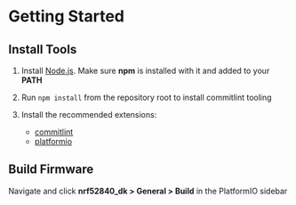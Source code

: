 # Getting Started
## Install Tools
1. Install [Node.js](https://nodejs.org/en/). Make sure **npm** is installed with it and added to your **PATH**

2. Run `npm install` from the repository root to install commitlint tooling

3. Install the recommended extensions:
   - [commitlint](https://marketplace.visualstudio.com/items?itemName=joshbolduc.commitlint)
   - [platformio](https://marketplace.visualstudio.com/items?itemName=platformio.platformio-ide)

## Build Firmware
Navigate and click **nrf52840_dk > General > Build** in the PlatformIO sidebar